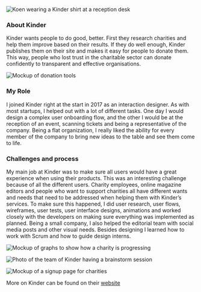 ![Koen wearing a Kinder shirt at a reception desk](ProjectsImages/Kinder/Kinder-receptionPhoto.jpg)

### About Kinder

Kinder wants people to do good, better. First they research charities and help them improve based on their results. If they do well enough, Kinder publishes them on their site and makes it easy for people to donate them. This way, people who lost trust in the charitable sector can donate confidently to transparent and effective organisations.

![Mockup of donation tools](ProjectsImages/Kinder/Kinder-donationTool-mockup.jpg)

### My Role

I joined Kinder right at the start in 2017 as an interaction designer. As with most startups, I helped out with a lot of different tasks. One day I would design a complex user onboarding flow, and the other I would be at the reception of an event, scanning tickets and being a representative of the company. Being a flat organization, I really liked the ability for every member of the company to bring new ideas to the table and see them come to life.

### Challenges and process

My main job at Kinder was to make sure all users would have a great experience when using their products. This was an interesting challenge because of all the different users. Charity employees, online magazine editors and people who want to support charities all have different wants and needs that need to be addressed when helping them with Kinder’s services. To make sure this happened, I did user research, user flows, wireframes, user tests, user interface designs, animations and worked closely with the developers on making sure everything was implemented as planned. Being a small company, I also helped the editorial team with social media posts and other visual needs. Besides designing I learned how to work with Scrum and how to guide design interns.

![Mockup of graphs to show how a charity is progressing](ProjectsImages/Kinder/Kinder-results-mockup.png)

![Photo of the team of Kinder having a brainstorm session](ProjectsImages/Kinder/Kinder-brainstormPhoto.jpg)

![Mockup of a signup page for charities](ProjectsImages/Kinder/Kinder-organisations-mockup.jpg)

More on Kinder can be found on their [website](https://kinder.world/)
